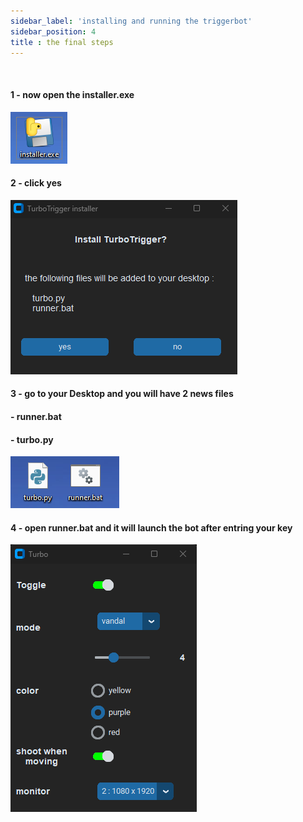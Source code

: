 ```yaml
---
sidebar_label: 'installing and running the triggerbot'
sidebar_position: 4
title : the final steps 
---
```


<br/>

#### 1 -  now open the installer.exe
![image](installer.png)
#### 2 - click yes
![image](installchoice.png)
#### 3 - go to your Desktop and you will have 2 news files 
#### - runner.bat
#### - turbo.py
![image](runner.png)
#### 4 - open runner.bat and it will launch the bot after entring your key
![image](botmenu.png)


